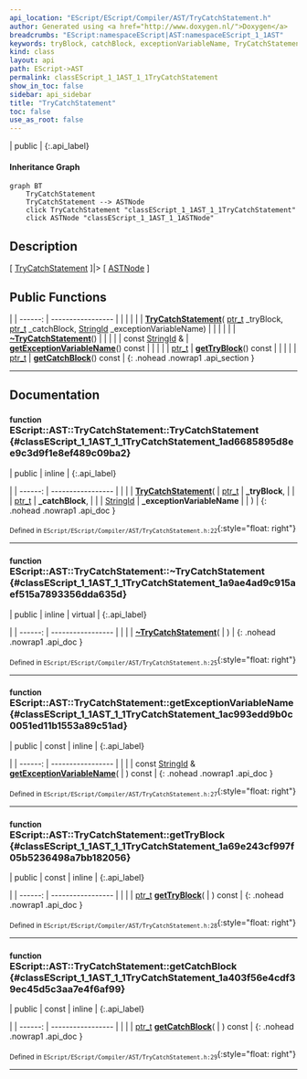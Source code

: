 ```yaml
---
api_location: "EScript/EScript/Compiler/AST/TryCatchStatement.h"
author: Generated using <a href="http://www.doxygen.nl/">Doxygen</a>
breadcrumbs: "EScript:namespaceEScript|AST:namespaceEScript_1_1AST"
keywords: tryBlock, catchBlock, exceptionVariableName, TryCatchStatement, ~TryCatchStatement, getExceptionVariableName, getTryBlock, getCatchBlock
kind: class
layout: api
path: EScript->AST
permalink: classEScript_1_1AST_1_1TryCatchStatement
show_in_toc: false
sidebar: api_sidebar
title: "TryCatchStatement"
toc: false
use_as_root: false
---
```


| public |
{:.api_label}

#### Inheritance Graph

```mermaid
graph BT
	TryCatchStatement
	TryCatchStatement --> ASTNode
	click TryCatchStatement "classEScript_1_1AST_1_1TryCatchStatement"
	click ASTNode "classEScript_1_1AST_1_1ASTNode"
```

## Description

[ [TryCatchStatement](classEScript_1_1AST_1_1TryCatchStatement) ]|> [ [ASTNode](classEScript_1_1AST_1_1ASTNode) ]



## Public Functions

|
| ------: | ----------------- |
|  | |
|  | **[TryCatchStatement](#classEScript_1_1AST_1_1TryCatchStatement_1ad6685895d8ee9c3d9f1e8ef489c09ba2)**( [ptr_t](classEScript_1_1AST_1_1ASTNode#classEScript_1_1AST_1_1ASTNode_1a3b66b4450e328f61c873204f6e4183a5)  _tryBlock,  [ptr_t](classEScript_1_1AST_1_1ASTNode#classEScript_1_1AST_1_1ASTNode_1a3b66b4450e328f61c873204f6e4183a5)  _catchBlock,  [StringId](classEScript_1_1StringId)  _exceptionVariableName) |
|  | |
|  | **[~TryCatchStatement](#classEScript_1_1AST_1_1TryCatchStatement_1a9ae4ad9c915aef515a7893356dda635d)**() |
|  | |
| const [StringId](classEScript_1_1StringId) & | **[getExceptionVariableName](#classEScript_1_1AST_1_1TryCatchStatement_1ac993edd9b0c0051ed11b1553a89c51ad)**() const |
|  | |
| [ptr_t](classEScript_1_1AST_1_1ASTNode#classEScript_1_1AST_1_1ASTNode_1a3b66b4450e328f61c873204f6e4183a5) | **[getTryBlock](#classEScript_1_1AST_1_1TryCatchStatement_1a69e243cf997f05b5236498a7bb182056)**() const |
|  | |
| [ptr_t](classEScript_1_1AST_1_1ASTNode#classEScript_1_1AST_1_1ASTNode_1a3b66b4450e328f61c873204f6e4183a5) | **[getCatchBlock](#classEScript_1_1AST_1_1TryCatchStatement_1a403f56e4cdf39ec45d5c3aa7e4f6af99)**() const |
{: .nohead .nowrap1 .api_section }


-------------------------------------------------------------------

## Documentation

### <small>function</small><br/> EScript::AST::TryCatchStatement::TryCatchStatement {#classEScript_1_1AST_1_1TryCatchStatement_1ad6685895d8ee9c3d9f1e8ef489c09ba2}

| public | inline |
{:.api_label}

|
| ------: | ----------------- |
|  |
|  **[TryCatchStatement](#classEScript_1_1AST_1_1TryCatchStatement_1ad6685895d8ee9c3d9f1e8ef489c09ba2)**( |  [ptr_t](classEScript_1_1AST_1_1ASTNode#classEScript_1_1AST_1_1ASTNode_1a3b66b4450e328f61c873204f6e4183a5)  | **_tryBlock**, |
| |  [ptr_t](classEScript_1_1AST_1_1ASTNode#classEScript_1_1AST_1_1ASTNode_1a3b66b4450e328f61c873204f6e4183a5)  | **_catchBlock**, |
| |  [StringId](classEScript_1_1StringId)  | **_exceptionVariableName** |
|   ) |
{: .nohead .nowrap1 .api_doc }





<sub>Defined in `EScript/EScript/Compiler/AST/TryCatchStatement.h:22`</sub>{:style="float: right"}

-------------------------------------------------------------------

### <small>function</small><br/> EScript::AST::TryCatchStatement::~TryCatchStatement {#classEScript_1_1AST_1_1TryCatchStatement_1a9ae4ad9c915aef515a7893356dda635d}

| public | inline | virtual |
{:.api_label}

|
| ------: | ----------------- |
|  |
|  **[~TryCatchStatement](#classEScript_1_1AST_1_1TryCatchStatement_1a9ae4ad9c915aef515a7893356dda635d)**( |  ) |
{: .nohead .nowrap1 .api_doc }





<sub>Defined in `EScript/EScript/Compiler/AST/TryCatchStatement.h:25`</sub>{:style="float: right"}

-------------------------------------------------------------------

### <small>function</small><br/> EScript::AST::TryCatchStatement::getExceptionVariableName {#classEScript_1_1AST_1_1TryCatchStatement_1ac993edd9b0c0051ed11b1553a89c51ad}

| public | const | inline |
{:.api_label}

|
| ------: | ----------------- |
|  |
| const [StringId](classEScript_1_1StringId) & **[getExceptionVariableName](#classEScript_1_1AST_1_1TryCatchStatement_1ac993edd9b0c0051ed11b1553a89c51ad)**( |  ) const |
{: .nohead .nowrap1 .api_doc }





<sub>Defined in `EScript/EScript/Compiler/AST/TryCatchStatement.h:27`</sub>{:style="float: right"}

-------------------------------------------------------------------

### <small>function</small><br/> EScript::AST::TryCatchStatement::getTryBlock {#classEScript_1_1AST_1_1TryCatchStatement_1a69e243cf997f05b5236498a7bb182056}

| public | const | inline |
{:.api_label}

|
| ------: | ----------------- |
|  |
| [ptr_t](classEScript_1_1AST_1_1ASTNode#classEScript_1_1AST_1_1ASTNode_1a3b66b4450e328f61c873204f6e4183a5) **[getTryBlock](#classEScript_1_1AST_1_1TryCatchStatement_1a69e243cf997f05b5236498a7bb182056)**( |  ) const |
{: .nohead .nowrap1 .api_doc }





<sub>Defined in `EScript/EScript/Compiler/AST/TryCatchStatement.h:28`</sub>{:style="float: right"}

-------------------------------------------------------------------

### <small>function</small><br/> EScript::AST::TryCatchStatement::getCatchBlock {#classEScript_1_1AST_1_1TryCatchStatement_1a403f56e4cdf39ec45d5c3aa7e4f6af99}

| public | const | inline |
{:.api_label}

|
| ------: | ----------------- |
|  |
| [ptr_t](classEScript_1_1AST_1_1ASTNode#classEScript_1_1AST_1_1ASTNode_1a3b66b4450e328f61c873204f6e4183a5) **[getCatchBlock](#classEScript_1_1AST_1_1TryCatchStatement_1a403f56e4cdf39ec45d5c3aa7e4f6af99)**( |  ) const |
{: .nohead .nowrap1 .api_doc }





<sub>Defined in `EScript/EScript/Compiler/AST/TryCatchStatement.h:29`</sub>{:style="float: right"}

-------------------------------------------------------------------

